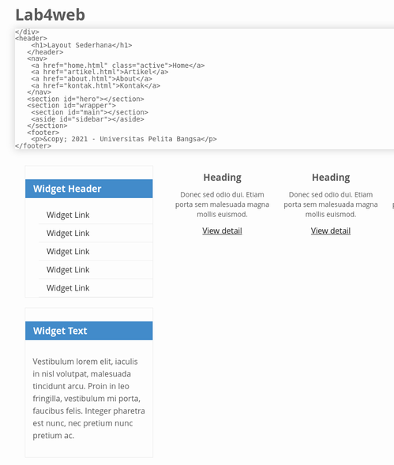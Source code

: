# Lab4web
<!DOCTYPE html>
<html lang="en">
<head>
    <meta charset="UTF-8">
    <meta name="viewport" content="width=device-width, initial-scale=1.0">
    <title>Layout Sederhana</title>
    <link rel="stylesheet" href="style.css">
</head>
<body>
    <div id="container">
    
    </div>
    <header>
        <h1>Layout Sederhana</h1>
       </header>
       <nav>
        <a href="home.html" class="active">Home</a>
        <a href="artikel.html">Artikel</a>
        <a href="about.html">About</a>
        <a href="kontak.html">Kontak</a>
       </nav>
       <section id="hero"></section>
       <section id="wrapper">
        <section id="main"></section>
        <aside id="sidebar"></aside>
       </section>
       <footer>
        <p>&copy; 2021 - Universitas Pelita Bangsa</p>
    </footer>
<style>
/* import google font */
@import
url('https://fonts.googleapis.com/css2?family=Open+Sans:ital,wght@0,300;0,400;0,600;0,700;0,800;1,300;1,400;1,600;1,700;1,800&display=swap');
@import
url('https://fonts.googleapis.com/css2?family=Open+Sans+Condensed:ital,wght@0,300;0,700;1,300&display=swap');
/* Reset CSS */
* {
    margin: 0;
    padding: 0;
  }
body {
    line-height:1;
    font-size:100%;
    font-family:'Open Sans', sans-serif;
    color:#5a5a5a;
    }
#container {
    width: 980px;
    margin: 0 auto;
    box-shadow: 0 0 1em #cccccc;
    }
/* header */
header {
    padding: 20px;
    }
header h1 {
    margin: 20px 10px;
    color: #b5b5b5;
    }
</style>
<style>
/* navigasi */
nav {
    display: block;
    background-color: #1f5faa;
    }
nav a {
    padding: 15px 30px;
    display: inline-block;
    color: #ffffff;
    font-size: 14px;
    text-decoration: none;
    font-weight: bold;
    }
nav a.active,
nav a:hover {
    background-color: #2b83ea;
    }
</style>
<style>
/* Hero Panel */
#hero {
    background-color: #e4e4e5;
    padding: 50px 20px;
    margin-bottom: 20px;
}
#hero h1 {
    margin-bottom: 20px;
    font-size: 35px;
}
#hero p {
    margin-bottom: 20px;
    font-size: 18px;
    line-height: 25px;
}
</style>
<style>
/* main content */
#wrapper {
    margin: 0;
}
#main {
    float: left;
    width: 640px;
    padding: 20px;
}
/* sidebar area */
#sidebar {
    float: left;
    width: 260px;
    padding: 20px;
}
</style>
<aside id="sidebar">
    <div class="widget-box">
        <h3 class="title">Widget Header</h3>
        <ul>
            <li><a href="#">Widget Link</a></li>
            <li><a href="#">Widget Link</a></li>
            <li><a href="#">Widget Link</a></li>
            <li><a href="#">Widget Link</a></li>
            <li><a href="#">Widget Link</a></li>
        </ul>
    </div>
    <div class="widget-box">
        <h3 class="title">Widget Text</h3>
        <p>Vestibulum lorem elit, iaculis in nisl volutpat, malesuada tincidunt arcu. Proin in leo fringilla, vestibulum mi porta, faucibus felis. Integer pharetra est nunc, nec pretium nunc pretium ac.</p>
    </div>
</aside>
<style>
/* widget */
.widget-box {
     border:1px solid #eee;
     margin-bottom:20px;
}
.widget-box .title {
     padding:10px 16px;
     background-color:#428bca;
     color:#fff;
}
.widget-box ul {
     list-style-type:none;
}
.widget-box li {
     border-bottom:1px solid #eee;
    }
.widget-box li a {
    padding:10px 16px;
    color:#333;
    display:block;
    text-decoration:none;
}
.widget-box li:hover a {
    background-color:#eee;
}
.widget-box p {
    padding:15px;
    line-height:25px;
}
</style>
<style>
/* footer */
footer {
    clear:both;
    background-color:#1d1d1d;
    padding:20px;
    color:#eee;
}
</style>
<section id="main">
    <div class="row">
        <div class="box">
            <img src="https://dummyimage.com/120/db7d25/fff.png" alt=""
class="image-circle">
            <h3>Heading</h3>
            <p>Donec sed odio dui. Etiam porta sem malesuada magna mollis 
euismod.</p>
            <a href="#" class="btn btn-default">View detail</a>
        </div>
        <div class="box">
            <img src="https://dummyimage.com/120/3e73e6/fff.png" alt=""
class="image-circle">
            <h3>Heading</h3>
            <p>Donec sed odio dui. Etiam porta sem malesuada magna mollis 
euismod.</p>
            <a href="#" class="btn btn-default">View detail</a>
        </div>
    <div class="box">
    <img src="https://dummyimage.com/120/71e6d4/fff.png" alt=""
class="image-circle">
            <h3>Heading</h3>
            <p>Donec sed odio dui. Etiam porta sem malesuada magna mollis 
euismod.</p>
            <a href="#" class="btn btn-default">View detail</a>
        </div>
    </div>
</section>
<style>
/* box */
.box {
    display:block;
    float:left;
    width:33.333333%;
    box-sizing:border-box;
    -moz-box-sizing:border-box;
    -webkit-box-sizing:border-box;
    padding:0 10px;
    text-align:center;
}
.box h3 {
    margin: 15px 0;
}
.box p {
    line-height: 20px;
    font-size: 14px;
    margin-bottom: 15px;
}
box img {
    border: 0;
    vertical-align: middle;
}
.image-circle {
    border-radius: 50%;
}
.row {
    margin: 0 -10px;
    box-sizing: border-box;
    -moz-box-sizing: border-box;
    -webkit-box-sizing: border-box;
}
.row:after, .row:before,
.entry:after, .entry:before {
    content:'';
    display:table;
}
.row:after,
.entry:after {
clear:both;
}
<hr class="divider" />
<article class="entry">
    <h2>First featurette heading.</h2>
    <img src="https://dummyimage.com/150/7b8a70/fff.png" alt="">
    <p>Lorem ipsum dolor sit amet, consectetur adipiscing elit. Vestibulum lorem 
elit, iaculis in nisl volutpat, malesuada tincidunt arcu. Proin in leo fringilla, 
vestibulum mi porta, faucibus felis. Integer pharetra est nunc, nec pretium nunc 
pretium ac.</p>
</article>
<hr class="divider" />
<article class="entry">
    <h2>First featurette heading.</h2>
    <img src="https://dummyimage.com/150/7b8a70/fff.png" alt=""
class="right-img">
    <p>Lorem ipsum dolor sit amet, consectetur adipiscing elit. Vestibulum lorem 
elit, iaculis in nisl volutpat, malesuada tincidunt arcu. Proin in leo fringilla, 
vestibulum mi porta, faucibus felis. Integer pharetra est nunc, nec pretium nunc 
pretium ac.</p>
</article>
.divider {
    border:0;
    border-top:1px solid #eeeeee;
    margin:40px 0;
}
/* entry */
.entry {
    margin: 15px 0;
}
.entry h2 {
    margin-bottom: 20px;
    ntry p {
    line-height: 25px;
}
.entry img {
    float: left;
    border-radius: 5px;
    margin-right: 15px;
}
.entry .right-img {
    float: right;
}
</style>
</body>
</html>
